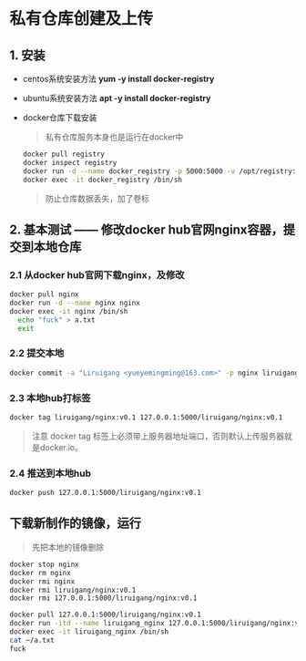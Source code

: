 # 私有仓库创建及上传

## 1. 安装

- centos系统安装方法  **yum -y install docker-registry**
- ubuntu系统安装方法  **apt -y install docker-registry**
- docker仓库下载安装
    > 私有仓库服务本身也是运行在docker中

    ```bash
    docker pull registry
    docker inspect registry
    docker run -d --name docker_registry -p 5000:5000 -v /opt/registry:/var/lib/registry docker.io/registry
    docker exec -it docker_registry /bin/sh
    ```

    > 防止仓库数据丢失，加了卷标

## 2. 基本测试 —— 修改docker hub官网nginx容器，提交到本地仓库

### 2.1 从docker hub官网下载nginx，及修改

```bash
docker pull nginx
docker run -d --name nginx nginx
docker exec -it nginx /bin/sh
  echo "fuck" > a.txt
  exit
```

### 2.2 提交本地

```bash
docker commit -a "Liruigang <yueyemingming@163.com>" -p nginx liruigang/nginx:v0.1
```

### 2.3 本地hub打标签

```bash
docker tag liruigang/nginx:v0.1 127.0.0.1:5000/liruigang/nginx:v0.1
```

> 注意 docker tag 标签上必须带上服务器地址端口，否则默认上传服务器就是docker.io。

### 2.4 推送到本地hub

```bash
docker push 127.0.0.1:5000/liruigang/nginx:v0.1
```

## 下载新制作的镜像，运行

> 先把本地的镜像删除

```bash
docker stop nginx
docker rm nginx
docker rmi nginx
docker rmi liruigang/nginx:v0.1
docker rmi 127.0.0.1:5000/liruigang/nginx:v0.1
```

```bash
docker pull 127.0.0.1:5000/liruigang/nginx:v0.1
docker run -itd --name liruigang_nginx 127.0.0.1:5000/liruigang/nginx:v0.1
docker exec -it liruigang_nginx /bin/sh
cat ~/a.txt
fuck
```
